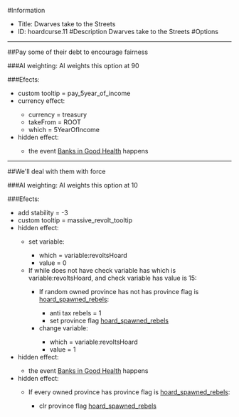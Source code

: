 #Information
 - Title: Dwarves take to the Streets
 - ID: hoardcurse.11
#Description
Dwarves take to the Streets
#Options

___
##Pay some of their debt to encourage fairness

###AI weighting:
AI weights this option at 90


###Efects:<ul><li>custom tooltip = pay_5year_of_income</li><li>currency effect:</li><ul><li>currency = treasury</li><li>takeFrom = ROOT</li><li>which = 5YearOfIncome</li></ul><li>hidden effect:</li><ul><li>the event [Banks in Good Health](../events/banks_in_good_health.md) happens</li></ul></ul>

___
##We'll deal with them with force

###AI weighting:
AI weights this option at 10


###Efects:<ul><li>add stability = -3</li><li>custom tooltip = massive_revolt_tooltip</li><li>hidden effect:</li><ul><li>set variable:</li><ul><li>which = variable:revoltsHoard</li><li>value = 0</li></ul><li>If while does not have check variable has which is variable:revoltsHoard, and check variable has value is 15:</li><ul><li>If random owned province has not has province flag is [hoard_spawned_rebels](../flags/hoard_spawned_rebels.md):</li><ul><li>anti tax rebels = 1</li><li>set province flag [hoard_spawned_rebels](../flags/hoard_spawned_rebels.md)</li></ul><li>change variable:</li><ul><li>which = variable:revoltsHoard</li><li>value = 1</li></ul></ul></ul><li>hidden effect:</li><ul><li>the event [Banks in Good Health](../events/banks_in_good_health.md) happens</li></ul><li>hidden effect:</li><ul><li>If every owned province has province flag is [hoard_spawned_rebels](../flags/hoard_spawned_rebels.md):</li><ul><li>clr province flag [hoard_spawned_rebels](../flags/hoard_spawned_rebels.md)</li></ul></ul></ul>
